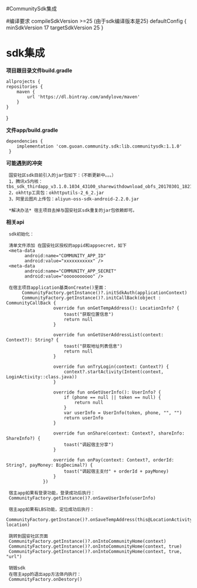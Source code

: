 #CommunitySdk集成

#编译要求
    compileSdkVersion >=25  (由于sdk编译版本是25)
     defaultConfig {
            minSdkVersion 17
            targetSdkVersion 25
        }

# sdk集成 #

**项目跟目录文件build.gradle**
 
    allprojects {
    repositories {
        maven {
            url 'https://dl.bintray.com/andylove/maven'
        }
    }
   }

**文件app/build.gradle**

    dependencies {
        implementation 'com.guoan.community.sdk:lib.communitysdk:1.1.0'
     }
     
**可能遇到的冲突**

     国安社区sdk目前引入的jar包如下：（不断更新中。。。）
     1，腾讯x5内核：tbs_sdk_thirdapp_v3.1.0.1034_43100_sharewithdownload_obfs_20170301_182143.jar
     2，okhttp工具包：okhttputils-2_6_2.jar
     3，阿里云图片上传包：aliyun-oss-sdk-android-2.2.0.jar
  
     *解决办法* 宿主项目去掉与国安社区sdk重复的jar包依赖即可。

**相关api**

     sdk初始化：
     
     清单文件添加 在国安社区授权的appid和appsecret，如下
     <meta-data
           android:name="COMMUNITY_APP_ID"
           android:value="xxxxxxxxxxx" />
     <meta-data
           android:name="COMMUNITY_APP_SECRET"
           android:value="ooooooooooo" />
           
     在宿主项目application基类onCreate()里面：
          CommunityFactory.getInstance()?.initSdkAuth(applicationContext)
          CommunityFactory.getInstance()?.initCallBack(object : CommunityCallBack {
                      override fun onGetTempAddress(): LocationInfo? {
                          toast("获取位置信息")
                          return null
                      }
          
                      override fun onGetUserAddressList(context: Context?): String? {
                          toast("获取地址列表信息")
                          return null
                      }
          
                      override fun onTryLogin(context: Context?) {
                          context?.startActivity(Intent(context, LoginActivity::class.java))
                      }
          
                      override fun onGetUserInfo(): UserInfo? {
                          if (phone == null || token == null) {
                              return null
                          }
                          var userInfo = UserInfo(token, phone, "", "")
                          return userInfo
                      }
          
                      override fun onShare(context: Context?, shareInfo: ShareInfo?) {
                          toast("调起宿主分享")
                      }
          
                      override fun onPay(context: Context?, orderId: String?, payMoney: BigDecimal?) {
                          toast("调起宿主支付" + orderId + payMoney)
                      }
                  })
            
     宿主app如果有登录功能，登录成功后执行：
     CommunityFactory.getInstance()?.onSaveUserInfo(userInfo)
     
     宿主app如果有LBS功能，定位成功后执行：
     CommunityFactory.getInstance()?.onSaveTempAddress(this@LocationActivity, location)
     
     跳转到国安社区页面
     CommunityFactory.getInstance()?.onIntoCommunityHome(context)
     CommunityFactory.getInstance()?.onIntoCommunityHome(context, true)
     CommunityFactory.getInstance()?.onIntoCommunityHome(context, true, "url")
     
     销毁sdk
     在宿主app的退出app方法体内执行：
     CommunityFactory.onDestory()
     
     
